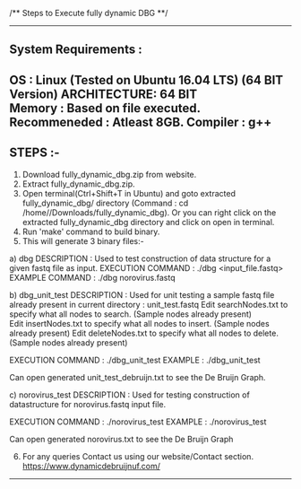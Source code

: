 
/** Steps to Execute fully dynamic DBG **/

---------------------------------------------------------------
System Requirements :
---------------------------------------------------------------
OS          : Linux (Tested on Ubuntu 16.04 LTS) (64 BIT Version)
ARCHITECTURE: 64 BIT  
Memory      : Based on file executed. Recommeneded : Atleast 8GB.
Compiler    : g++
---------------------------------------------------------------

STEPS :-
---------------------------------------------------------------
1. Download fully_dynamic_dbg.zip from website.
2. Extract fully_dynamic_dbg.zip.
3. Open terminal(Ctrl+Shift+T in Ubuntu) and goto extracted fully_dynamic_dbg/ directory (Command : cd /home/<username>/Downloads/fully_dynamic_dbg). Or you can right click on the extracted   fully_dynamic_dbg directory and click on open in terminal.
4. Run 'make' command to build binary.
5. This will generate 3 binary files:-
  
  a) dbg
  DESCRIPTION       : Used to test construction of data structure for a given fastq file as input.
  EXECUTION COMMAND : ./dbg <input_file.fastq>
  EXAMPLE COMMAND   : ./dbg norovirus.fastq


  b) dbg_unit_test
  DESCRIPTION 	    : Used for unit testing a sample fastq file already present in current directory : unit_test.fastq
  	              Edit searchNodes.txt to specify what all nodes to search. (Sample nodes already present)	
  	      	      Edit insertNodes.txt to specify what all nodes to insert. (Sample nodes already present)
		      Edit deleteNodes.txt to specify what all nodes to delete. (Sample nodes already present)
	
  EXECUTION COMMAND : ./dbg_unit_test 
  EXAMPLE           : ./dbg_unit_test

  Can open generated unit_test_debruijn.txt to see the De Bruijn Graph.

  c) norovirus_test
  DESCRIPTION : Used for testing construction of datastructure for norovirus.fastq input file.

  EXECUTION COMMAND : ./norovirus_test 
  EXAMPLE           : ./norovirus_test

  Can open generated norovirus.txt to see the De Bruijn Graph

6. For any queries Contact us using our website/Contact section.
   https://www.dynamicdebruijnuf.com/

---------------------------------------------------------------

